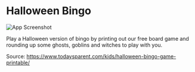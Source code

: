 # Halloween Bingo
![App Screenshot](https://www.todaysparent.com/wp-content/uploads/2014/09/halloween-bingo-printable-768x432-1506087876.jpg)

Play a Halloween version of bingo by printing out our free board game and rounding up some ghosts, goblins and witches to play with you.

Source: https://www.todaysparent.com/kids/halloween-bingo-game-printable/
